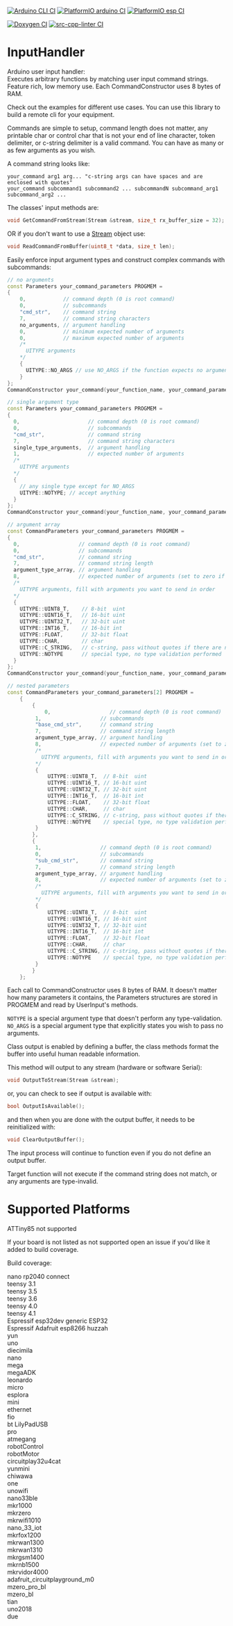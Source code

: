 <!-- markdownlint-disable MD041 -->
[![Arduino CLI CI](https://github.com/dstroy0/InputHandler/actions/workflows/build_arduino_cli.yml/badge.svg)](https://github.com/dstroy0/InputHandler/actions/workflows/build_arduino_cli.yml) [![PlatformIO arduino CI](https://github.com/dstroy0/InputHandler/actions/workflows/build_arduino_pio.yml/badge.svg)](https://github.com/dstroy0/InputHandler/actions/workflows/build_arduino_pio.yml) [![PlatformIO esp CI](https://github.com/dstroy0/InputHandler/actions/workflows/build_esp_pio.yml/badge.svg)](https://github.com/dstroy0/InputHandler/actions/workflows/build_esp_pio.yml)  

[![Doxygen CI](https://github.com/dstroy0/InputHandler/actions/workflows/doxygen.yml/badge.svg)](https://github.com/dstroy0/InputHandler/actions/workflows/doxygen.yml) [![src-cpp-linter CI](https://github.com/dstroy0/InputHandler/actions/workflows/lib_cpp_linter.yml/badge.svg)](https://github.com/dstroy0/InputHandler/actions/workflows/lib_cpp_linter.yml)  

# InputHandler

Arduino user input handler:  
Executes arbitrary functions by matching user input command strings.  Feature rich, low memory use.  Each CommandConstructor uses 8 bytes of RAM.  

Check out the examples for different use cases.  You can use this library to build a remote cli for your equipment.  

Commands are simple to setup, command length does not matter, any printable char or control char that is not your end of line character, token delimiter, or c-string delimiter is a valid command.  You can have as many or as few arguments as you wish.

A command string looks like:  

```text
your_command arg1 arg... "c-string args can have spaces and are enclosed with quotes"
your_command subcommand1 subcommand2 ... subcommandN subcommand_arg1 subcommand_arg2 ...
```

The classes' input methods are:  

```cpp
void GetCommandFromStream(Stream &stream, size_t rx_buffer_size = 32);
```

OR if you don't want to use a [Stream](https://www.arduino.cc/reference/en/language/functions/communication/stream/) object use:  

```cpp
void ReadCommandFromBuffer(uint8_t *data, size_t len);
```

Easily enforce input argument types and construct complex commands with subcommands:  

```cpp
// no arguments
const Parameters your_command_parameters PROGMEM =
{  
    0,            // command depth (0 is root command)
    0,            // subcommands
    "cmd_str",    // command string
    7,            // command string characters
    no_arguments, // argument handling
    0,            // minimum expected number of arguments
    0,            // maximum expected number of arguments
    /*
      UITYPE arguments
    */
    {
      UITYPE::NO_ARGS // use NO_ARGS if the function expects no arguments
    }
};
CommandConstructor your_command(your_function_name, your_command_parameters, number_of_subcommands, subcommand_depth);

// single argument type
const Parameters your_command_parameters PROGMEM =
{
  0,                      // command depth (0 is root command)
  0,                      // subcommands   
  "cmd_str",              // command string
  7,                      // command string characters
  single_type_arguments,  // argument handling
  1,                      // expected number of arguments
  /*
    UITYPE arguments
  */
  {
    // any single type except for NO_ARGS
    UITYPE::NOTYPE; // accept anything
  }
};
CommandConstructor your_command(your_function_name, your_command_parameters, number_of_subcommands, subcommand_depth);

// argument array
const CommandParameters your_command_parameters PROGMEM =
{
  0,                   // command depth (0 is root command)
  0,                   // subcommands 
  "cmd_str",           // command string
  7,                   // command string length
  argument_type_array, // argument handling 
  8,                   // expected number of arguments (set to zero if no arguments)
  /*
    UITYPE arguments, fill with arguments you want to send in order
  */
  {
    UITYPE::UINT8_T,    // 8-bit  uint
    UITYPE::UINT16_T,   // 16-bit uint
    UITYPE::UINT32_T,   // 32-bit uint
    UITYPE::INT16_T,    // 16-bit int
    UITYPE::FLOAT,      // 32-bit float
    UITYPE::CHAR,       // char
    UITYPE::C_STRING,   // c-string, pass without quotes if there are no spaces, or pass with quotes if there are
    UITYPE::NOTYPE      // special type, no type validation performed
  }
};
CommandConstructor your_command(your_function_name, your_command_parameters, number_of_subcommands, subcommand_depth);

// nested parameters
const CommandParameters your_command_parameters[2] PROGMEM =
    {
        {
            0,                   // command depth (0 is root command)
         1,                   // subcommands
         "base_cmd_str",      // command string
         7,                   // command string length
         argument_type_array, // argument handling
         8,                   // expected number of arguments (set to zero if no arguments)
         /*
           UITYPE arguments, fill with arguments you want to send in order
         */
         {
             UITYPE::UINT8_T,  // 8-bit  uint
             UITYPE::UINT16_T, // 16-bit uint
             UITYPE::UINT32_T, // 32-bit uint
             UITYPE::INT16_T,  // 16-bit int
             UITYPE::FLOAT,    // 32-bit float
             UITYPE::CHAR,     // char
             UITYPE::C_STRING, // c-string, pass without quotes if there are no spaces, or pass with quotes if there are
             UITYPE::NOTYPE    // special type, no type validation performed
         }
        },
        {
         1,                   // command depth (0 is root command)
         0,                   // subcommands
         "sub_cmd_str",       // command string
         7,                   // command string length
         argument_type_array, // argument handling
         8,                   // expected number of arguments (set to zero if no arguments)
         /*
           UITYPE arguments, fill with arguments you want to send in order
         */
         {
             UITYPE::UINT8_T,  // 8-bit  uint
             UITYPE::UINT16_T, // 16-bit uint
             UITYPE::UINT32_T, // 32-bit uint
             UITYPE::INT16_T,  // 16-bit int
             UITYPE::FLOAT,    // 32-bit float
             UITYPE::CHAR,     // char
             UITYPE::C_STRING, // c-string, pass without quotes if there are no spaces, or pass with quotes if there are
             UITYPE::NOTYPE    // special type, no type validation performed
         }
        }
    };

```

Each call to CommandConstructor uses 8 bytes of RAM.  It doesn't matter how many parameters it contains, the Parameters structures are stored in PROGMEM and read by UserInput's methods.

`NOTYPE` is a special argument type that doesn't perform any type-validation.  
`NO_ARGS` is a special argument type that explicitly states you wish to pass no arguments.  

Class output is enabled by defining a buffer, the class methods format the buffer into useful human readable information.  

This method will output to any stream (hardware or software Serial):  

```cpp
void OutputToStream(Stream &stream);
```

or, you can check to see if output is available with:  

```cpp
bool OutputIsAvailable();
```

and then when you are done with the output buffer, it needs to be reinitialized with:  

```cpp
void ClearOutputBuffer();
```

The input process will continue to function even if you do not define an output buffer.  

Target function will not execute if the command string does not match, or any arguments are type-invalid.  

# Supported Platforms

ATTiny85 not supported  

If your board is not listed as not supported open an issue if you'd like it added to build coverage.  
  
Build coverage:  

nano rp2040 connect  
teensy 3.1  
teensy 3.5  
teensy 3.6  
teensy 4.0  
teensy 4.1  
Espressif esp32dev generic ESP32  
Espressif Adafruit esp8266 huzzah  
yun  
uno  
diecimila  
nano  
mega  
megaADK  
leonardo  
micro  
esplora  
mini  
ethernet  
fio  
bt
LilyPadUSB  
pro  
atmegang  
robotControl  
robotMotor  
circuitplay32u4cat  
yunmini  
chiwawa  
one  
unowifi  
nano33ble  
mkr1000  
mkrzero  
mkrwifi1010  
nano_33_iot  
mkrfox1200  
mkrwan1300  
mkrwan1310  
mkrgsm1400  
mkrnb1500  
mkrvidor4000  
adafruit_circuitplayground_m0  
mzero_pro_bl  
mzero_bl  
tian  
uno2018  
due  
